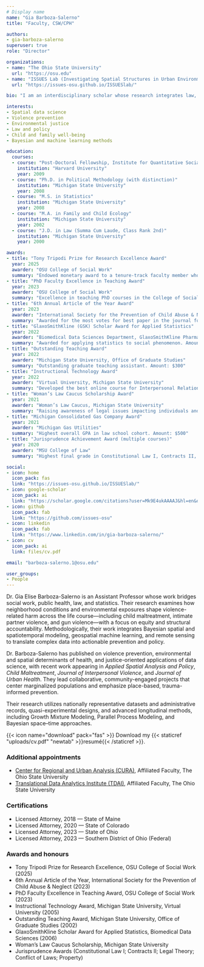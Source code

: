 ```yaml
---
# Display name
name: "Gia Barboza-Salerno"
title: "Faculty, CSW/CPH"

authors:
- gia-barboza-salerno
superuser: true
role: "Director"

organizations:
- name: "The Ohio State University"
  url: "https://osu.edu"
- name: "ISSUES Lab (Investigating Spatial Structures in Urban Environments)"
  url: "https://issues-osu.github.io/ISSUESlab/"

bio: "I am an interdisciplinary scholar whose research integrates law, public health, social work, and advanced statistics to study childhood adversity, violence-related harm, and neighborhood-level inequities. I lead the ISSUES Lab at Ohio State, translating spatial and legal analysis into policy and practice."

interests:
- Spatial data science
- Violence prevention
- Environmental justice
- Law and policy
- Child and family well-being
- Bayesian and machine learning methods

education:
  courses:
  - course: "Post-Doctoral Fellowship, Institute for Quantitative Social Science"
    institution: "Harvard University"
    year: 2009
  - course: "Ph.D. in Political Methodology (with distinction)"
    institution: "Michigan State University"
    year: 2008
  - course: "M.S. in Statistics"
    institution: "Michigan State University"
    year: 2008
  - course: "M.A. in Family and Child Ecology"
    institution: "Michigan State University"
    year: 2002
  - course: "J.D. in Law (Summa Cum Laude, Class Rank 2nd)"
    institution: "Michigan State University"
    year: 2000

awards:
- title: "Tony Tripodi Prize for Research Excellence Award"
  year: 2025
  awarder: "OSU College of Social Work"
  summary: "Endowed monetary award to a tenure-track faculty member whose research productivity holds promise for making a significant contribution to social work knowledge and practice. Amount: $2,000"
- title: "PhD Faculty Excellence in Teaching Award"
  year: 2023
  awarder: "OSU College of Social Work"
  summary: "Excellence in teaching PhD courses in the College of Social Work. Amount: $2,000"
- title: "6th Annual Article of the Year Award"
  year: 2023
  awarder: "International Society for the Prevention of Child Abuse & Neglect"
  summary: "Awarded for the most votes for best paper in the journal for 2022."
- title: "GlaxoSmithKline (GSK) Scholar Award for Applied Statistics"
  year: 2022
  awarder: "Biomedical Data Sciences Department, GlaxoSmithKline Pharmaceuticals"
  summary: "Awarded for applying statistics to social phenomenon. Amount: $1,000"
- title: "Outstanding Teaching Award"
  year: 2022
  awarder: "Michigan State University, Office of Graduate Studies"
  summary: "Outstanding graduate teaching assistant. Amount: $300"
- title: "Instructional Technology Award"
  year: 2022
  awarder: "Virtual University, Michigan State University"
  summary: "Developed the best online course for Interpersonal Relationships in the Family. Amount: $1,500"
- title: "Woman’s Law Caucus Scholarship Award"
  year: 2021
  awarder: "Woman’s Law Caucus, Michigan State University"
  summary: "Raising awareness of legal issues impacting individuals and promoting appreciation of women’s contributions. Amount: $500"
- title: "Michigan Consolidated Gas Company Award"
  year: 2021
  awarder: "Michigan Gas Utilities"
  summary: "Highest overall GPA in law school cohort. Amount: $500"
- title: "Jurisprudence Achievement Award (multiple courses)"
  year: 2020
  awarder: "MSU College of Law"
  summary: "Highest final grade in Constitutional Law I, Contracts II, Legal Theory, Conflict of Laws, and Property."

social:
- icon: home
  icon_pack: fas
  link: "https://issues-osu.github.io/ISSUESlab/"
- icon: google-scholar
  icon_pack: ai
  link: "https://scholar.google.com/citations?user=Mk9E4ukAAAAJ&hl=en&oi=sra"
- icon: github
  icon_pack: fab
  link: "https://github.com/issues-osu"
- icon: linkedin
  icon_pack: fab
  link: "https://www.linkedin.com/in/gia-barboza-salerno/"
- icon: cv
  icon_pack: ai
  link: files/cv.pdf

email: "barboza-salerno.1@osu.edu"

user_groups:
- People
---
```


Dr. Gia Elise Barboza-Salerno is an Assistant Professor whose work bridges social work, public health, law, and statistics. Their research examines how neighborhood conditions and environmental exposures shape violence-related harm across the life course—including child maltreatment, intimate partner violence, and gun violence—with a focus on equity and structural accountability. Methodologically, their work integrates Bayesian spatial and spatiotemporal modeling, geospatial machine learning, and remote sensing to translate complex data into actionable prevention and policy.

Dr. Barboza-Salerno has published on violence prevention, environmental and spatial determinants of health, and justice-oriented applications of data science, with recent work appearing in *Applied Spatial Analysis and Policy*, *Child Maltreatment*, *Journal of Interpersonal Violence*, and *Journal of Urban Health*. They lead collaborative, community-engaged projects that center marginalized populations and emphasize place-based, trauma-informed prevention.

Their research utilizes nationally representative datasets and administrative records, quasi-experimental designs, and advanced longitudinal methods, including Growth Mixture Modeling, Parallel Process Modeling, and Bayesian space–time approaches.

{{< icon name="download" pack="fas" >}} Download my {{< staticref "uploads/cv.pdf" "newtab" >}}resumé{{< /staticref >}}.

### Additional appointments
* [Center for Regional and Urban Analysis (CURA)](https://cura.osu.edu/), Affiliated Faculty, The Ohio State University
* [Translational Data Analytics Institute (TDAI)](https://tdai.osu.edu/), Affiliated Faculty, The Ohio State University

### Certifications
* Licensed Attorney, 2018 — State of Maine
* Licensed Attorney, 2020 — State of Colorado
* Licensed Attorney, 2023 — State of Ohio
* Licensed Attorney, 2023 — Southern District of Ohio (Federal)

### Awards and honours
* Tony Tripodi Prize for Research Excellence, OSU College of Social Work (2025)
* 6th Annual Article of the Year, International Society for the Prevention of Child Abuse & Neglect (2023)
* PhD Faculty Excellence in Teaching Award, OSU College of Social Work (2023)
* Instructional Technology Award, Michigan State University, Virtual University (2005)
* Outstanding Teaching Award, Michigan State University, Office of Graduate Studies (2002)
* GlaxoSmithKline Scholar Award for Applied Statistics, Biomedical Data Sciences (2006)
* Woman’s Law Caucus Scholarship, Michigan State University
* Jurisprudence Awards (Constitutional Law I; Contracts II; Legal Theory; Conflict of Laws; Property)


